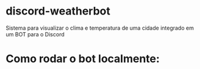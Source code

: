 # discord-weatherbot
Sistema para visualizar o clima e temperatura de uma cidade integrado em um BOT para o Discord

# Como rodar o bot localmente:
